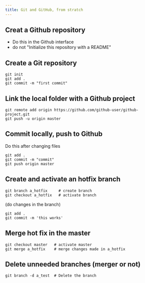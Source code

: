 ```yaml
---
title: Git and GitHub, from stratch
---
```


## Creat a Github repository
* Do this in the Github interface
* do not "Initialize this repository with a README"

## Create a Git repository


```
git init
git add .
git commit -m "first commit"
```

## Link the local folder with a Github project

```
git remote add origin https://github.com/github-user/github-project.git
git push -u origin master
```

## Commit locally, push to Github
Do this after changing files

```
git add .
git commit -m "commit"
git push origin master
```

## Create and activate an hotfix branch

```
git branch a_hotfix     # create branch
git checkout a_hotfix   # activate branch
```

(do changes in the branch)

```
git add .
git commit -m 'this works'
```

## Merge hot fix in the master

```
git checkout master   # activate master
git merge a_hotfix    # merge changes made in a_hotfix
```

## Delete unneeded branches (merger or not)

```
git branch -d a_test  # Delete the branch
```

